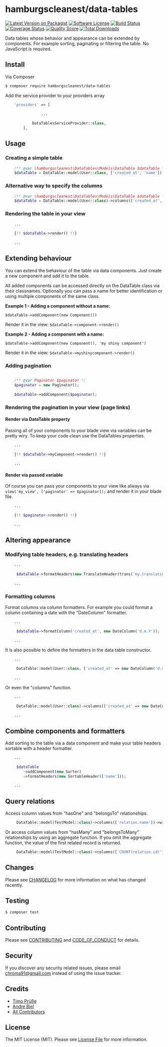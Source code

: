 # hamburgscleanest/data-tables

[![Latest Version on Packagist][ico-version]][link-packagist]
[![Software License][ico-license]](LICENSE.md)
[![Build Status][ico-travis]][link-travis]
[![Coverage Status][ico-scrutinizer]][link-scrutinizer]
[![Quality Score][ico-code-quality]][link-code-quality]
[![Total Downloads][ico-downloads]][link-downloads]

Data tables whose behavior and appearance can be extended by components.
For example sorting, paginating or filtering the table. 
No JavaScript is required.


## Install

Via Composer

``` bash
$ composer require hamburgscleanest/data-tables
```

Add the service provider to your providers array
``` php
    'providers' => [
                
                ...
           
            DataTablesServiceProvider::class,
        ],
```

## Usage

### Creating a simple table

``` php
    /** @var \hamburgscleanest\DataTables\Models\DataTable $dataTable */
    $dataTable = DataTable::model(User::class, ['created_at', 'name']);
```

### Alternative way to specify the columns

``` php
    /** @var \hamburgscleanest\DataTables\Models\DataTable $dataTable */
    $dataTable = DataTable::model(User::class)->columns(['created_at', 'name']);
```

### Rendering the table in your view

``` php
    ...
    
    {!! $dataTable->render() !!}
    
    ...
```

## Extending behaviour

You can extend the behaviour of the table via data components.
Just create a new component and add it to the table.

All added components can be accessed directly on the DataTable class via their classnames.
Optionally you can pass a name for better identification or using multiple components of the same class.

**Example 1 - Adding a component without a name:**

`$dataTable->addComponent(new Component())`

Render it in the view: `$dataTable->component->render()`

**Example 2 - Adding a component with a name:**

`$dataTable->addComponent(new Component(), 'my shiny component')`

Render it in the view: `$dataTable->myshinycomponent->render()`

### Adding pagination

``` php

    /** @var Paginator $paginator */
    $paginator = new Paginator();
    
    $dataTable->addComponent($paginator);
```

### Rendering the pagination in your view (page links)

#### Render via DataTable property
Passing all of your components to your blade view via variables can be pretty wiry. 
To keep your code clean use the DataTables properties.
``` php   
    ...
    
    {!! $dataTable->myComponent->render() !!}
    
    ...
```

#### Render via passed variable

Of course you can pass your components to your view like always 
via `view('my_view', ['paginator' => $paginator]);` and render it in your blade file.
``` php   
    ...
    
    {!! $paginator->render() !!}
    
    ...
```

## Altering appearance

### Modifying table headers, e.g. translating headers

``` php   
    ...
    
     $dataTable->formatHeaders(new TranslateHeader(trans('my.translations')));
    
    ...
```

### Formatting columns

Format columns via column formatters. 
For example you could format a column containing a date with the "DateColumn" formatter.

``` php   
    ...
    
     $dataTable->formatColumn('created_at', new DateColumn('d.m.Y'));
    
    ...
```

It is also possible to define the formatters in the data table constructor.

``` php   
    ...
    
     DataTable::model(User::class, ['created_at' => new DateColumn('d.m.Y')]);
    
    ...
```

Or even the "columns" function.

``` php   
    ...
    
     DataTable::model(User::class)->columns(['created_at' => new DateColumn('d.m.Y')]);
    
    ...
```

## Combine components and formatters

Add sorting to the table via a data component and make your table headers sortable with a header formatter.

``` php   
    ...
    
     $dataTable
        ->addComponent(new Sorter)
        ->formatHeaders(new SortableHeader(['name']));
    
    ...
```

## Query relations

Access column values from "hasOne" and "belongsTo" relationships.

``` php       
     DataTable::model(TestModel::class)->columns(['relation.name'])->with(['relation']);
```

Or access column values from "hasMany" and "belongsToMany" relationships by using an aggregate function.
If you omit the aggregate function, the value of the first related record is returned.

``` php       
     DataTable::model(TestModel::class)->columns(['COUNT(relation.id)'])->with(['relation']);
```

## Changes

Please see [CHANGELOG](CHANGELOG.md) for more information on what has changed recently.

## Testing

``` bash
$ composer test
```

## Contributing

Please see [CONTRIBUTING](CONTRIBUTING.md) and [CODE_OF_CONDUCT](CODE_OF_CONDUCT.md) for details.

## Security

If you discover any security related issues, please email chroma91@gmail.com instead of using the issue tracker.

## Credits

- [Timo Prüße][link-author]
- [Andre Biel][link-andre]
- [All Contributors][link-contributors]

## License

The MIT License (MIT). Please see [License File](LICENSE.md) for more information.

[ico-version]: https://img.shields.io/packagist/v/hamburgscleanest/data-tables.svg?style=flat-square
[ico-license]: https://img.shields.io/badge/license-MIT-brightgreen.svg?style=flat-square
[ico-travis]: https://img.shields.io/travis/hamburgscleanest/data-tables/master.svg?style=flat-square
[ico-scrutinizer]: https://img.shields.io/scrutinizer/coverage/g/hamburgscleanest/data-tables.svg?style=flat-square
[ico-code-quality]: https://img.shields.io/scrutinizer/g/hamburgscleanest/data-tables.svg?style=flat-square
[ico-downloads]: https://img.shields.io/packagist/dt/hamburgscleanest/data-tables.svg?style=flat-square

[link-packagist]: https://packagist.org/packages/hamburgscleanest/data-tables
[link-travis]: https://travis-ci.org/hamburgscleanest/data-tables
[link-scrutinizer]: https://scrutinizer-ci.com/g/hamburgscleanest/data-tables/code-structure
[link-code-quality]: https://scrutinizer-ci.com/g/hamburgscleanest/data-tables
[link-downloads]: https://packagist.org/packages/hamburgscleanest/data-tables
[link-author]: https://github.com/Chroma91
[link-andre]: https://github.com/karllson
[link-contributors]: ../../contributors
